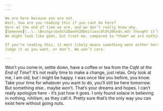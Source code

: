 ```yaml
---
---

We are here because you are not.
Wait, how are you reading this if you cant be here?
Here at the end of time we are, and we don’t really know why.
[Someone](..\..\Beings\Gods%20and%20Deities\Old%20Gods.md) thought it’d be amusing to see a group of stragglers try to reverse time or something. 
We might look like gods, but trust me, compared to *them* we are nothing. Vermin at best. Oh well, we got used to it. Not like we can change anything, or anyone else will do so for us, and the chances of us getting a McGuffin to work for us also won’t happen. 

If you’re reading this, it most likely means something went either horribly wrong (for you) or terrifically right (for us). 
Judge it as you want, or don’t. We won’t care. 

---
```


Won’t you come in, settle down, have a coffee or tea from the *Café at the End of Time*?
It’s not really time to make a change, just relax. 
Only look at me, I am old, but i might be happy. I was once like you before, you know.
Take your time for whatever you want to do, you’ll still be here tomorrow.
But something else.. maybe won’t. That’s your dreams and hopes.
I can’t really apologize here - it’s just how it goes. 
I only found solace in believing in nothing, nihilism, as they call it. 
Pretty sure that’s the only way you can exist here without going nuts. 
